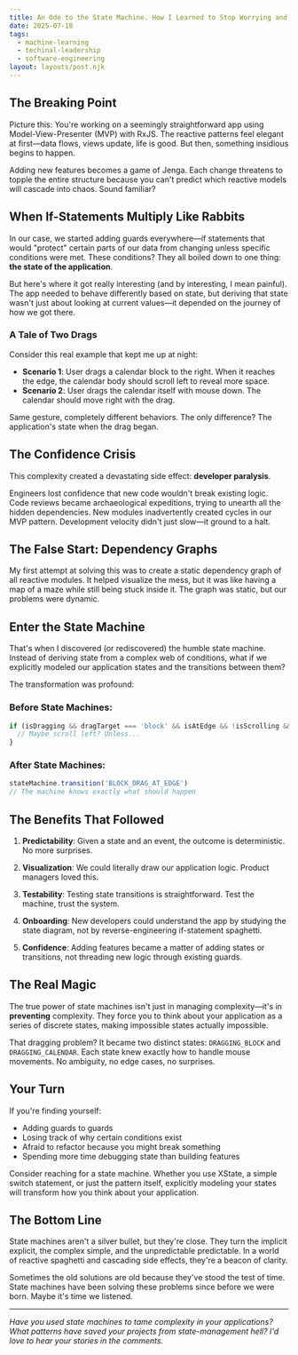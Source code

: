 ```yaml
---
title: An Ode to the State Machine. How I Learned to Stop Worrying and Love Predictable State
date: 2025-07-18
tags:
  - machine-learning
  - techinal-leadership
  - software-engineering
layout: layouts/post.njk
---
```

## The Breaking Point

Picture this: You're working on a seemingly straightforward app using Model-View-Presenter (MVP) with RxJS. The reactive patterns feel elegant at first—data flows, views update, life is good. But then, something insidious begins to happen.

Adding new features becomes a game of Jenga. Each change threatens to topple the entire structure because you can't predict which reactive models will cascade into chaos. Sound familiar?

## When If-Statements Multiply Like Rabbits

In our case, we started adding guards everywhere—if statements that would "protect" certain parts of our data from changing unless specific conditions were met. These conditions? They all boiled down to one thing: **the state of the application**.

But here's where it got really interesting (and by interesting, I mean painful). The app needed to behave differently based on state, but deriving that state wasn't just about looking at current values—it depended on the journey of how we got there.

### A Tale of Two Drags

Consider this real example that kept me up at night:

- **Scenario 1**: User drags a calendar block to the right. When it reaches the edge, the calendar body should scroll left to reveal more space.
- **Scenario 2**: User drags the calendar itself with mouse down. The calendar should move right with the drag.

Same gesture, completely different behaviors. The only difference? The application's state when the drag began.

## The Confidence Crisis

This complexity created a devastating side effect: **developer paralysis**. 

Engineers lost confidence that new code wouldn't break existing logic. Code reviews became archaeological expeditions, trying to unearth all the hidden dependencies. New modules inadvertently created cycles in our MVP pattern. Development velocity didn't just slow—it ground to a halt.

## The False Start: Dependency Graphs

My first attempt at solving this was to create a static dependency graph of all reactive modules. It helped visualize the mess, but it was like having a map of a maze while still being stuck inside it. The graph was static, but our problems were dynamic.

## Enter the State Machine

That's when I discovered (or rediscovered) the humble state machine. Instead of deriving state from a complex web of conditions, what if we explicitly modeled our application states and the transitions between them?

The transformation was profound:

### Before State Machines:
```javascript
if (isDragging && dragTarget === 'block' && isAtEdge && !isScrolling && previousAction !== 'scroll') {
  // Maybe scroll left? Unless...
}
```

### After State Machines:
```javascript
stateMachine.transition('BLOCK_DRAG_AT_EDGE')
// The machine knows exactly what should happen
```

## The Benefits That Followed

1. **Predictability**: Given a state and an event, the outcome is deterministic. No more surprises.

2. **Visualization**: We could literally draw our application logic. Product managers loved this.

3. **Testability**: Testing state transitions is straightforward. Test the machine, trust the system.

4. **Onboarding**: New developers could understand the app by studying the state diagram, not by reverse-engineering if-statement spaghetti.

5. **Confidence**: Adding features became a matter of adding states or transitions, not threading new logic through existing guards.

## The Real Magic

The true power of state machines isn't just in managing complexity—it's in **preventing** complexity. They force you to think about your application as a series of discrete states, making impossible states actually impossible.

That dragging problem? It became two distinct states: `DRAGGING_BLOCK` and `DRAGGING_CALENDAR`. Each state knew exactly how to handle mouse movements. No ambiguity, no edge cases, no surprises.

## Your Turn

If you're finding yourself:
- Adding guards to guards
- Losing track of why certain conditions exist
- Afraid to refactor because you might break something
- Spending more time debugging state than building features

Consider reaching for a state machine. Whether you use XState, a simple switch statement, or just the pattern itself, explicitly modeling your states will transform how you think about your application.

## The Bottom Line

State machines aren't a silver bullet, but they're close. They turn the implicit explicit, the complex simple, and the unpredictable predictable. In a world of reactive spaghetti and cascading side effects, they're a beacon of clarity.

Sometimes the old solutions are old because they've stood the test of time. State machines have been solving these problems since before we were born. Maybe it's time we listened.

---

*Have you used state machines to tame complexity in your applications? What patterns have saved your projects from state-management hell? I'd love to hear your stories in the comments.*